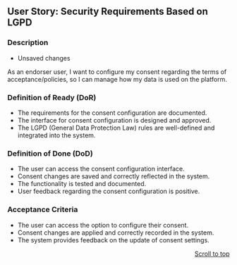 <h2>User Story: Security Requirements Based on LGPD</h2>

<h3>Description</h3>
<ul>
    <li>Unsaved changes</li>
</ul>

<p>As an endorser user, I want to configure my consent regarding the terms of acceptance/policies, so I can manage how my data is used on the platform.</p>

<h3>Definition of Ready (DoR)</h3>
<ul>
    <li>The requirements for the consent configuration are documented.</li>
    <li>The interface for consent configuration is designed and approved.</li>
    <li>The LGPD (General Data Protection Law) rules are well-defined and integrated into the system.</li>
</ul>

<h3>Definition of Done (DoD)</h3>
<ul>
    <li>The user can access the consent configuration interface.</li>
    <li>Consent changes are saved and correctly reflected in the system.</li>
    <li>The functionality is tested and documented.</li>
    <li>User feedback regarding the consent configuration is positive.</li>
</ul>

<h3>Acceptance Criteria</h3>
<ul>
    <li>The user can access the option to configure their consent.</li>
    <li>Consent changes are applied and correctly recorded in the system.</li>
    <li>The system provides feedback on the update of consent settings.</li>
</ul>

<p align="right"><a href="#top">Scroll to top</a></p>
